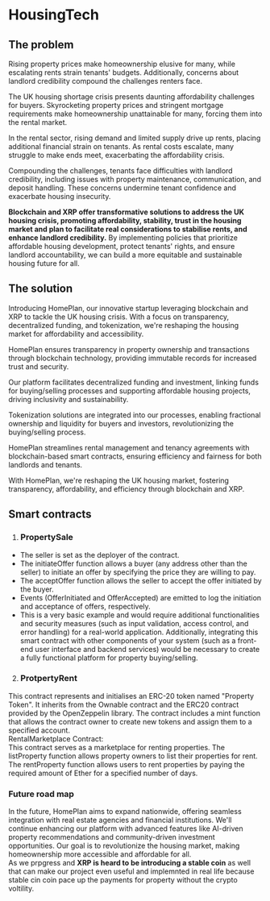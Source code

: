 # HousingTech
## The problem

Rising property prices make homeownership elusive for many, while escalating rents strain tenants' budgets. Additionally, concerns about landlord credibility compound the challenges renters face. </br>


The UK housing shortage crisis presents daunting affordability challenges for buyers. Skyrocketing property prices and stringent mortgage requirements make homeownership unattainable for many, forcing them into the rental market.</br>


In the rental sector, rising demand and limited supply drive up rents, placing additional financial strain on tenants. As rental costs escalate, many struggle to make ends meet, exacerbating the affordability crisis.</br>


Compounding the challenges, tenants face difficulties with landlord credibility, including issues with property maintenance, communication, and deposit handling. These concerns undermine tenant confidence and exacerbate housing insecurity.</br>


**Blockchain and XRP offer transformative solutions to address the UK housing crisis, promoting affordability, stability, trust in the housing market and plan to facilitate real considerations to stabilise rents, and enhance landlord credibility.** By implementing policies that prioritize affordable housing development, protect tenants' rights, and ensure landlord accountability, we can build a more equitable and sustainable housing future for all.</br>




## The solution</br>
Introducing HomePlan, our innovative startup leveraging blockchain and XRP to tackle the UK housing crisis. With a focus on transparency, decentralized funding, and tokenization, we're reshaping the housing market for affordability and accessibility.</br>

HomePlan ensures transparency in property ownership and transactions through blockchain technology, providing immutable records for increased trust and security.</br>

Our platform facilitates decentralized funding and investment, linking funds for buying/selling processes and supporting affordable housing projects, driving inclusivity and sustainability.</br>

Tokenization solutions are integrated into our processes, enabling fractional ownership and liquidity for buyers and investors, revolutionizing the buying/selling process.</br>

HomePlan streamlines rental management and tenancy agreements with blockchain-based smart contracts, ensuring efficiency and fairness for both landlords and tenants.</br>

With HomePlan, we're reshaping the UK housing market, fostering transparency, affordability, and efficiency through blockchain and XRP.</br>

## Smart contracts</br>
1. ### PropertySale</br>
- The seller is set as the deployer of the contract.</br>
- The initiateOffer function allows a buyer (any address other than the seller) to initiate an offer by specifying the price they are willing to pay.</br>
- The acceptOffer function allows the seller to accept the offer initiated by the buyer.</br>
- Events (OfferInitiated and OfferAccepted) are emitted to log the initiation and acceptance of offers, respectively.</br>
- This is a very basic example and would require additional functionalities and security measures (such as input validation, access control, and error handling) for a real-world application. Additionally, integrating this smart contract with other components of your system (such as a front-end user interface and backend services) would be necessary to create a fully functional platform for property buying/selling.</br>

2. ### ProtpertyRent</br>
This contract represents and initialises  an ERC-20 token named "Property Token".
It inherits from the Ownable contract and the ERC20 contract provided by the OpenZeppelin library. The contract includes a mint function that allows the contract owner to create new tokens and assign them to a specified account. </br>
RentalMarketplace Contract:</br>
This contract serves as a marketplace for renting properties.  The listProperty function allows property owners to list their properties for rent. 
The rentProperty function allows users to rent properties by paying the required amount of Ether for a specified number of days.</br>

### Future road map</br>
In the future, HomePlan aims to expand nationwide, offering seamless integration with real estate agencies and financial institutions. We'll continue enhancing our platform with advanced features like AI-driven property recommendations and community-driven investment opportunities. Our goal is to revolutionize the housing market, making homeownership more accessible and affordable for all.</br>
As we prpgress and **XRP is heard to be introducing a stable coin** as well that can make our project even useful and implemnted in real life because stable cin coin pace up the payments for property without the crypto voltility. </br>
